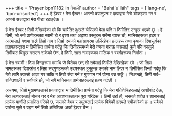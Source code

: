 +++
title = 'Prayer bpn11182 in नेपाली'
author = "Bahá'u'lláh"
tags = ['lang-ne', 'bpn-unsorted']
+++
हे ईश्वर ! मेरा ईश्वर ! आफ्नो दयालुपन र कृपाद्वारा मेरो शोकहरण गर र आफ्नो सत्ताद्वारा मेरा पीडा हटाइदेऊ । 

हे मेरा ईश्वर ! तिमी देखिरहेका छौ कि चारैतिर दुःखले घेरिएको बेला पनि म तिमीतिर उन्मुख भएको छु । हे तिमी, जो सबै प्राणीहरूका स्वामी हौ र दृश्य तथा अदृश्य वस्तुहरू सबैमा व्याप्त छौ, मानिसहरूका हृदय र आत्मालाई वशमा राख्ने तिम्रो नाम र तिम्रो दयाको महासागरमा उर्लिरहेका छालहरू तथा कृपाका दिवासूर्यका प्रतापहरूद्वारा म तिमीसित प्रार्थना गर्दछु कि तिनीहरूमध्ये मेरो गणना गराऊ जसलाई कुनै पनि वस्तुले तिमीबाट विमुख गराउन सकेको छैन, हे तिमी, सारा नामहरूका मालिक र स्वर्गहरूका निर्माता । 

हे मेरा स्वामी ! तिम्रा दिनहरूमा ममाथि जे बितेका छन् ती सबैलाई तिमीले देखिरहेका छौ । जो तिम्रा नामहरूका दिवास्रोत र तिम्रा सद्गुणहरूको उदयस्थल हुनुहुन्छ उनको नाम लिएर म तिमीसित विन्ती गर्दछु कि मेरो लागि त्यस्तो आज्ञा गर ताकि म तिम्रो सेवा गर्न र गुणगान गर्न योग्य बन्न सकूँ । निःसन्दहे, तिमी सर्व–शक्तिशाली र सर्वोपरि छौ, जो सबै मानिसका प्रार्थनाहरूलाई ग्रहण गर्दछौ । 

अन्त्यमा, तिम्रो मुखमण्डलको प्रकाशद्वारा म तिमीसित प्रार्थना गर्दछु कि मेरा गतिविधिहरूलाई आशीर्वाद देऊ, मेरा ऋणहरूलाई मोचन गर र मेरा आवश्यकताहरू पूरा गरिदेऊ । तिमी उही हौ, जसको शक्ति र शासनलाई प्रत्येक वाणीले प्रमाणित गरेको छ, जसको वैभव र प्रभुत्वलाई प्रत्येक विवेकी हृदयले स्वीकारेको छ । सबैको प्रार्थना सुन्ने र ग्रहण गर्ने तिम्रो अतिरिक्त अर्को ईश्वर छैन ।
